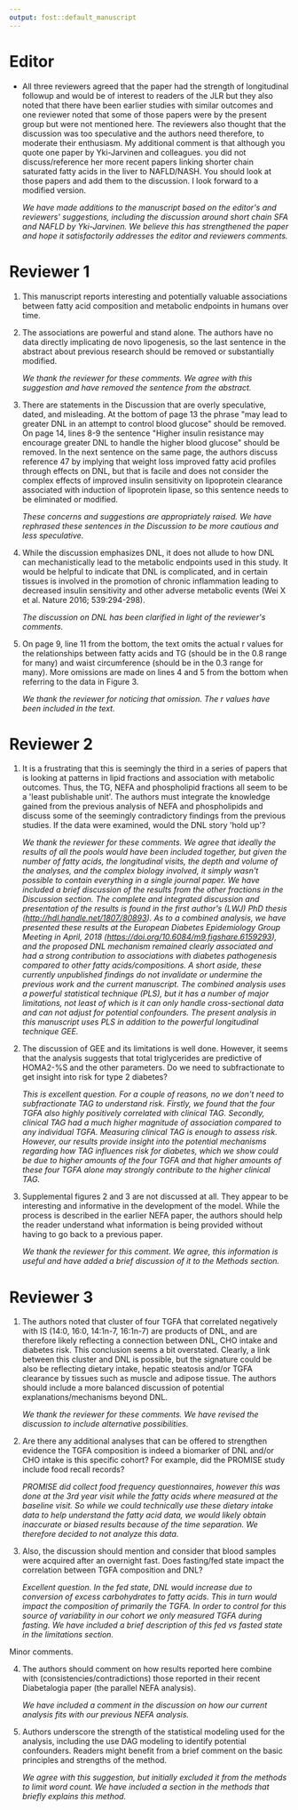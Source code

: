 ```yaml
---
output: fost::default_manuscript
---
```


<!-- add manuscript number to cover letter -->

<!--
The editorial staff will be in touch shortly to suggest revisions to your title
and abstract for you to consider. Please wait to hear from them before
submitting your revised manuscript. 
-->

# Editor 

- All three reviewers agreed that the paper had the strength of longitudinal
followup and would be of interest to readers of the JLR but they also noted
that there have been earlier studies with similar outcomes and one reviewer
noted that some of those papers were by the present group but were not
mentioned here. The reviewers also thought that the discussion was too
speculative and the authors need therefore, to moderate their enthusiasm. My
additional comment is that although you quote one paper by Yki-Jarvinen and
colleagues. you did not discuss/reference her more recent papers linking
shorter chain saturated fatty acids in the liver to NAFLD/NASH. You should look
at those papers and add them to the discussion. I look forward to a modified
version.

    *We have made additions to the manuscript based on the editor's and reviewers'
    suggestions, including the discussion around short chain SFA and NAFLD by
    Yki-Jarvinen. We believe this has strengthened the paper and hope it
    satisfactorily addresses the editor and reviewers comments.*

# Reviewer 1

1. This manuscript reports interesting and potentially valuable associations
between fatty acid composition and metabolic endpoints in humans over time.

2. The associations are powerful and stand alone. The authors have no data
directly implicating de novo lipogenesis, so the last sentence in the abstract
about previous research should be removed or substantially modified.

    *We thank the reviewer for these comments. We agree with this suggestion and
    have removed the sentence from the abstract.*

3. There are statements in the Discussion that are overly speculative, dated,
and misleading. At the bottom of page 13 the phrase "may lead to greater DNL in
an attempt to control blood glucose" should be removed. On page 14, lines 8-9
the sentence "Higher insulin resistance may encourage greater DNL to handle the
higher blood glucose" should be removed. In the next sentence on the same page,
the authors discuss reference 47 by implying that weight loss improved fatty
acid profiles through effects on DNL, but that is facile and does not consider
the complex effects of improved insulin sensitivity on lipoprotein clearance
associated with induction of lipoprotein lipase, so this sentence needs to be
eliminated or modified.

    *These concerns and suggestions are appropriately raised. We have rephrased
    these sentences in the Discussion to be more cautious and less speculative.*

4. While the discussion emphasizes DNL, it does not allude to how DNL can
mechanistically lead to the metabolic endpoints used in this study. It would be
helpful to indicate that DNL is complicated, and in certain tissues is involved
in the promotion of chronic inflammation leading to decreased insulin
sensitivity and other adverse metabolic events (Wei X et al. Nature 2016;
539:294-298).

    *The discussion on DNL has been clarified in light of the reviewer's comments.*

5. On page 9, line 11 from the bottom, the text omits the actual r values for
the relationships between fatty acids and TG (should be in the 0.8 range for
many) and waist circumference (should be in the 0.3 range for many). More
omissions are made on lines 4 and 5 from the bottom when referring to the data
in Figure 3.

    *We thank the reviewer for noticing that omission. The r values have been
    included in the text.*

# Reviewer 2

1.	It is a frustrating that this is seemingly the third in a series of papers
that is looking at patterns in lipid fractions and association with metabolic
outcomes. Thus, the TG, NEFA and phospholipid fractions all seem to be a 'least
publishable unit'. The authors must integrate the knowledge gained from the
previous analysis of NEFA and phospholipids and discuss some of the seemingly
contradictory findings from the previous studies. If the data were examined,
would the DNL story 'hold up'?

    *We thank the reviewer for these comments. We agree that ideally the results
    of all the pools would have been included together, but given the number of
    fatty acids, the longitudinal visits, the depth and volume of the analyses,
    and the complex biology involved, it simply wasn't possible to contain
    everything in a single journal paper. We have included a brief discussion of
    the results from the other fractions in the Discussion section. The 
    complete and integrated discussion and presentation of the results is found
    in the first author's (LWJ) PhD thesis (http://hdl.handle.net/1807/80893). As to a combined analysis,
    we have presented these results at the European Diabetes Epidemiology Group
    Meeting in April, 2018 (https://doi.org/10.6084/m9.figshare.6159293), and the proposed DNL mechanism
    remained clearly associated and had a strong contribution to associations
    with diabetes pathogenesis compared to other fatty acids/compositions.
    A short aside, these currently unpublished findings do not invalidate or 
    undermine the previous work and the current manuscript. The combined analysis uses a powerful
    statistical technique (PLS), but it has a number of major limitations,
    not least of which is it can only handle cross-sectional data and can not
    adjust for potential confounders. The present analysis in this manuscript uses PLS in addition
    to the powerful longitudinal technique GEE.*

2.	The discussion of GEE and its limitations is well done. However, it seems
that the analysis suggests that total triglycerides are predictive of HOMA2-%S
and the other parameters. Do we need to subfractionate to get insight into risk
for type 2 diabetes?

    *This is excellent question. For a couple of reasons, no we don't need to 
    subfractionate TAG to understand risk. Firstly, we found that the four TGFA
    also highly positively correlated with clinical TAG. Secondly, clinical TAG
    had a much higher magnitude of association compared to any individual
    TGFA. Measuring clinical TAG is enough to assess risk. However, our results
    provide insight into the potential mechanisms regarding how TAG influences risk
    for diabetes, which we show could be due to higher amounts of the four TGFA
    and that higher amounts of these four TGFA alone may strongly contribute to
    the higher clinical TAG.*

3.	Supplemental figures 2 and 3 are not discussed at all. They appear to be
interesting and informative in the development of the model. While the process
is described in the earlier NEFA paper, the authors should help the reader
understand what information is being provided without having to go back to a
previous paper.

    *We thank the reviewer for this comment. We agree, this information is useful
    and have added a brief discussion of it to the Methods section.*

# Reviewer 3

1. The authors noted that cluster of four TGFA that correlated negatively with
IS (14:0, 16:0, 14:1n-7, 16:1n-7) are products of DNL, and are therefore likely
reflecting a connection between DNL, CHO intake and diabetes risk. This
conclusion seems a bit overstated. Clearly, a link between this cluster and DNL
is possible, but the signature could be also be reflecting dietary intake,
hepatic steatosis and/or TGFA clearance by tissues such as muscle and adipose
tissue. The authors should include a more balanced discussion of potential
explanations/mechanisms beyond DNL.

    *We thank the reviewer for these comments. We have revised the discussion to 
    include alternative possibilities.*

2. Are there any additional analyses that can be offered to strengthen evidence
the TGFA composition is indeed a biomarker of DNL and/or CHO intake is this
specific cohort? For example, did the PROMISE study include food recall
records?

    *PROMISE did collect food frequency questionnaires, however this was done at
    the 3rd year visit while the fatty acids where measured at the baseline visit.
    So while we could technically use these dietary intake data to help understand the fatty acid data,
    we would likely obtain inaccurate or biased results because of the time separation.
    We therefore decided to not analyze this data.*

3. Also, the discussion should mention and consider that blood samples were
acquired after an overnight fast. Does fasting/fed state impact the correlation
between TGFA composition and DNL?

    *Excellent question. In the fed state, DNL would increase due to conversion
    of excess carbohydrates to fatty acids. This in turn would impact the composition
    of primarily the TGFA. In order to control for this source of variability
    in our cohort we only measured TGFA during fasting. We have included a brief
    description of this fed vs fasted state in the limitations section.*

Minor comments.

4. The authors should comment on how results reported here combine with
(consistencies/contradictions) those reported in their recent Diabetalogia paper
(the parallel NEFA analysis).

    *We have included a comment in the discussion on how our current analysis
    fits with our previous NEFA analysis.*

5. Authors underscore the strength of the statistical modeling used for the
analysis, including the use DAG modeling to identify potential confounders.
Readers might benefit from a brief comment on the basic principles and strengths
of the method.

    *We agree with this suggestion, but initially excluded it from the methods to
    limit word count. We have included a section in the methods that briefly 
    explains this method.*
